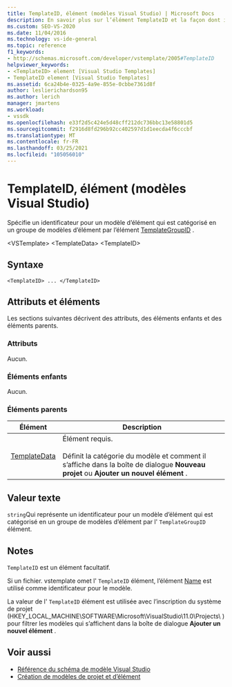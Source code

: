 ```yaml
---
title: TemplateID, élément (modèles Visual Studio) | Microsoft Docs
description: En savoir plus sur l’élément TemplateID et la façon dont il spécifie un identificateur pour un modèle d’élément qui est catégorisé en un groupe de modèles d’élément par l’élément TemplateGroupID.
ms.custom: SEO-VS-2020
ms.date: 11/04/2016
ms.technology: vs-ide-general
ms.topic: reference
f1_keywords:
- http://schemas.microsoft.com/developer/vstemplate/2005#TemplateID
helpviewer_keywords:
- <TemplateID> element [Visual Studio Templates]
- TemplateID element [Visual Studio Templates]
ms.assetid: 6ca24b4e-0325-4a9e-855e-0cbbe7361d8f
author: leslierichardson95
ms.author: lerich
manager: jmartens
ms.workload:
- vssdk
ms.openlocfilehash: e33f2d5c424e5d48cff212dc736bbc13e58801d5
ms.sourcegitcommit: f2916d8fd296b92cc402597d1d1eecda4f6cccbf
ms.translationtype: MT
ms.contentlocale: fr-FR
ms.lasthandoff: 03/25/2021
ms.locfileid: "105056010"
---
```

# <a name="templateid-element-visual-studio-templates"></a>TemplateID, élément (modèles Visual Studio)
Spécifie un identificateur pour un modèle d’élément qui est catégorisé en un groupe de modèles d’élément par l’élément [TemplateGroupID](../extensibility/templategroupid-element-visual-studio-templates.md) .

 \<VSTemplate> \<TemplateData>
 \<TemplateID>

## <a name="syntax"></a>Syntaxe

```
<TemplateID> ... </TemplateID>
```

## <a name="attributes-and-elements"></a>Attributs et éléments
 Les sections suivantes décrivent des attributs, des éléments enfants et des éléments parents.

### <a name="attributes"></a>Attributs
 Aucun.

### <a name="child-elements"></a>Éléments enfants
 Aucun.

### <a name="parent-elements"></a>Éléments parents

|Élément|Description|
|-------------|-----------------|
|[TemplateData](../extensibility/templatedata-element-visual-studio-templates.md)|Élément requis.<br /><br /> Définit la catégorie du modèle et comment il s’affiche dans la boîte de dialogue **Nouveau projet** ou **Ajouter un nouvel élément** .|

## <a name="text-value"></a>Valeur texte
 `string`Qui représente un identificateur pour un modèle d’élément qui est catégorisé en un groupe de modèles d’élément par l' `TemplateGroupID` élément.

## <a name="remarks"></a>Notes
 `TemplateID` est un élément facultatif.

 Si un fichier. vstemplate omet l' `TemplateID` élément, l’élément [Name](../extensibility/name-element-visual-studio-templates.md) est utilisé comme identificateur pour le modèle.

 La valeur de l' `TemplateID` élément est utilisée avec l’inscription du système de projet (HKEY_LOCAL_MACHINE\SOFTWARE\Microsoft\VisualStudio\11.0\Projects\\ ) pour filtrer les modèles qui s’affichent dans la boîte de dialogue **Ajouter un nouvel élément** .

## <a name="see-also"></a>Voir aussi
- [Référence du schéma de modèle Visual Studio](../extensibility/visual-studio-template-schema-reference.md)
- [Création de modèles de projet et d’élément](../ide/creating-project-and-item-templates.md)
